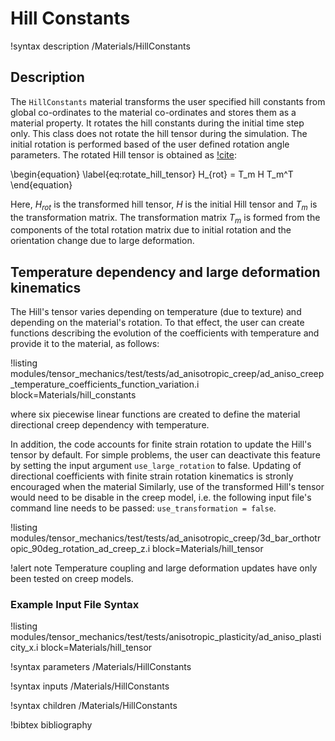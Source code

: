 # Hill Constants

!syntax description /Materials/HillConstants

## Description

The `HillConstants` material transforms the user specified hill constants from global co-ordinates to the material co-ordinates and stores them as a material property. It rotates the hill constants during the initial time step only. This class does not rotate the hill tensor during the simulation.  The initial rotation is performed based of the user defined rotation angle parameters. The rotated Hill tensor is obtained as [!cite](stewart2011anisotropic):

\begin{equation}
\label{eq:rotate_hill_tensor}
  H_{rot} = T_m H T_m^T
\end{equation}

Here, $H_{rot}$ is the transformed hill tensor, $H$ is the initial Hill tensor and $T_m$ is the transformation matrix. The transformation matrix $T_m$ is formed from the components of the total rotation matrix due to initial rotation and the orientation change due to large deformation.

## Temperature dependency and large deformation kinematics

The Hill's tensor varies depending on temperature (due to texture) and depending on the material's rotation. To that effect, the user can create functions describing the evolution of the coefficients with temperature and provide it to the material, as follows:

!listing modules/tensor_mechanics/test/tests/ad_anisotropic_creep/ad_aniso_creep_temperature_coefficients_function_variation.i block=Materials/hill_constants

where six piecewise linear functions are created to define the material directional creep dependency with temperature.

In addition, the code accounts for finite strain rotation to update the Hill's tensor by default. For simple problems, the user can deactivate this feature by setting the input argument `use_large_rotation` to false. Updating of directional coefficients with finite strain rotation kinematics is stronly encouraged when the material Similarly, use of the transformed Hill's tensor would need to be disable in the creep model, i.e. the following input file's command line needs to be passed: `use_transformation = false`.

!listing modules/tensor_mechanics/test/tests/ad_anisotropic_creep/3d_bar_orthotropic_90deg_rotation_ad_creep_z.i block=Materials/hill_tensor

!alert note
Temperature coupling and large deformation updates have only been tested on creep models.

### Example Input File Syntax

!listing modules/tensor_mechanics/test/tests/anisotropic_plasticity/ad_aniso_plasticity_x.i block=Materials/hill_tensor

!syntax parameters /Materials/HillConstants

!syntax inputs /Materials/HillConstants

!syntax children /Materials/HillConstants

!bibtex bibliography
